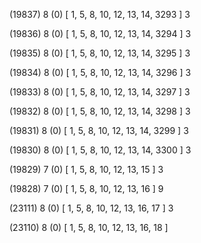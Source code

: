 (19837) 8 (0) [ 1, 5, 8, 10, 12, 13, 14, 3293 ] 3 


(19836) 8 (0) [ 1, 5, 8, 10, 12, 13, 14, 3294 ] 3 


(19835) 8 (0) [ 1, 5, 8, 10, 12, 13, 14, 3295 ] 3 


(19834) 8 (0) [ 1, 5, 8, 10, 12, 13, 14, 3296 ] 3 


(19833) 8 (0) [ 1, 5, 8, 10, 12, 13, 14, 3297 ] 3 


(19832) 8 (0) [ 1, 5, 8, 10, 12, 13, 14, 3298 ] 3 


(19831) 8 (0) [ 1, 5, 8, 10, 12, 13, 14, 3299 ] 3 


(19830) 8 (0) [ 1, 5, 8, 10, 12, 13, 14, 3300 ] 3 


(19829) 7 (0) [ 1, 5, 8, 10, 12, 13, 15 ] 3 


(19828) 7 (0) [ 1, 5, 8, 10, 12, 13, 16 ] 9 


(23111) 8 (0) [ 1, 5, 8, 10, 12, 13, 16, 17 ] 3 


(23110) 8 (0) [ 1, 5, 8, 10, 12, 13, 16, 18 ]  

